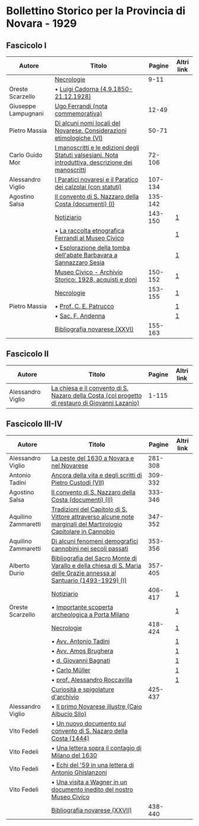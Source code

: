 # Bollettino Storico per la Provincia di Novara - 1929

## Fascicolo I

| Autore              | Titolo                                                                                                                                                    | Pagine  | Altri link                                             |
|---------------------|-----------------------------------------------------------------------------------------------------------------------------------------------------------|---------|--------------------------------------------------------|
|                     | [Necrologie](https://en.calameo.com/read/00726073583e6042eafdb)                                                                                           | 9-11    |                                                        |
| Oreste Scarzello    | • [Luigi Cadorna (4.9.1850-21.12.1928)](https://en.calameo.com/read/00726073583e6042eafdb)                                                                |         |                                                        |
| Giuseppe Lampugnani | [Ugo Ferrandi (nota commemorativa)](https://en.calameo.com/read/00726073583e6042eafdb)                                                                    | 12-49   |                                                        |
| Pietro Massia       | [Di alcuni nomi locali del Novarese. Considerazioni etimologiche (VI)](https://en.calameo.com/read/00726073583e6042eafdb)                                 | 50-71   |                                                        |
| Carlo Guido Mor     | [I manoscritti e le edizioni degli Statuti valsesiani. Nota introduttiva, descrizione dei manoscritti](https://en.calameo.com/read/00726073583e6042eafdb) | 72-106  |                                                        |
| Alessandro Viglio   | [I Paratici novaresi e il Paratico dei calzolai (con statuti)](https://en.calameo.com/read/00726073583e6042eafdb)                                         | 107-134 |                                                        |
| Agostino Salsa      | [Il convento di S. Nazzaro della Costa (documenti) (I)](https://en.calameo.com/read/00726073583e6042eafdb)                                                | 135-142 |                                                        |
|                     | [Notiziario](http://www.ssno.it/BSPNo/bspn_not29.html#291a)                                                                                               | 143-150 | [1](https://en.calameo.com/read/00726073583e6042eafdb) |
|                     | • [La raccolta etnografica Ferrandi al Museo Civico](http://www.ssno.it/BSPNo/bspn_not29.html#ferr)                                                       |         | [1](https://en.calameo.com/read/00726073583e6042eafdb) |
|                     | • [Esplorazione della tomba dell'abate Barbavara a Sannazzaro Sesia](http://www.ssno.it/BSPNo/bspn_not29.html#barb)                                       |         | [1](https://en.calameo.com/read/00726073583e6042eafdb) |
|                     | [Museo Civico - Archivio Storico: 1928, acquisti e doni](http://www.ssno.it/BSPNo/bspn_not29.html#291b)                                                   | 150-152 | [1](https://en.calameo.com/read/00726073583e6042eafdb) |
|                     | [Necrologie](http://www.ssno.it/BSPNo/bspn_not29.html#291c)                                                                                               | 153-155 | [1](https://en.calameo.com/read/00726073583e6042eafdb) |
| Pietro Massia       | • [Prof. C. E. Patrucco](http://www.ssno.it/BSPNo/bspn_not29.html#patr)                                                                                   |         | [1](https://en.calameo.com/read/00726073583e6042eafdb) |
|                     | • [Sac. F. Andenna](http://www.ssno.it/BSPNo/bspn_not29.html#ande)                                                                                        |         | [1](https://en.calameo.com/read/00726073583e6042eafdb) |
|                     | [Bibliografia novarese (XXVI)](https://en.calameo.com/read/00726073583e6042eafdb)                                                                         | 155-163 |                                                        |

## Fascicolo II

| Autore            | Titolo                                                                                                                                               | Pagine | Altri link |
|-------------------|------------------------------------------------------------------------------------------------------------------------------------------------------|--------|------------|
| Alessandro Viglio | [La chiesa e il convento di S. Nazaro della Costa (col progetto di restauro di Giovanni Lazanio)](https://en.calameo.com/read/007260735ba34d6706c07) | 1-115  |            |

## Fascicolo III-IV

| Autore              | Titolo                                                                                                                                                                    | Pagine  | Altri link                                             |
|---------------------|---------------------------------------------------------------------------------------------------------------------------------------------------------------------------|---------|--------------------------------------------------------|
| Alessandro Viglio   | [La peste del 1630 a Novara e nel Novarese](https://en.calameo.com/read/0072607354d03b8f9efe2)                                                                            | 281-308 |                                                        |
| Antonio Tadini      | [Ancora della vita e degli scritti di Pietro Custodi (VII)](https://en.calameo.com/read/0072607354d03b8f9efe2)                                                            | 309-332 |                                                        |
| Agostino Salsa      | [Il convento di S. Nazzaro della Costa (documenti) (II)](https://en.calameo.com/read/0072607354d03b8f9efe2)                                                               | 333-346 |                                                        |
| Aquilino Zammaretti | [Tradizioni del Capitolo di S. Vittore attraverso alcune note marginali del Martirologio Capitolare in Cannobio](https://en.calameo.com/read/0072607354d03b8f9efe2)       | 347-352 |                                                        |
| Aquilino Zammaretti | [Di alcuni fenomeni demografici cannobini nei secoli passati](https://en.calameo.com/read/0072607354d03b8f9efe2)                                                          | 353-356 |                                                        |
| Alberto Durio       | [Bibliografia del Sacro Monte di Varallo e della chiesa di S. Maria delle Grazie annessa al Santuario (1493-1929) (I)](https://en.calameo.com/read/0072607354d03b8f9efe2) | 357-405 |                                                        |
|                     | [Notiziario](http://www.ssno.it/BSPNo/bspn_not29.html#293a)                                                                                                               | 406-417 | [1](https://en.calameo.com/read/0072607354d03b8f9efe2) |
| Oreste Scarzello    | • [Importante scoperta archeologica a Porta Milano](http://www.ssno.it/BSPNo/bspn_not29.html#pmil)                                                                        |         | [1](https://en.calameo.com/read/0072607354d03b8f9efe2) |
|                     | [Necrologie](http://www.ssno.it/BSPNo/bspn_not29.html#293b)                                                                                                               | 418-424 | [1](https://en.calameo.com/read/0072607354d03b8f9efe2) |
|                     | • [Avv. Antonio Tadini](http://www.ssno.it/BSPNo/bspn_not29.html#tadi)                                                                                                    |         | [1](https://en.calameo.com/read/0072607354d03b8f9efe2) |
|                     | • [Avv. Amos Brughera](http://www.ssno.it/BSPNo/bspn_not29.html#brug)                                                                                                     |         | [1](https://en.calameo.com/read/0072607354d03b8f9efe2) |
|                     | • [d. Giovanni Bagnati](http://www.ssno.it/BSPNo/bspn_not29.html#bagn)                                                                                                    |         | [1](https://en.calameo.com/read/0072607354d03b8f9efe2) |
|                     | • [Carlo Müller](http://www.ssno.it/BSPNo/bspn_not29.html#mull)                                                                                                           |         | [1](https://en.calameo.com/read/0072607354d03b8f9efe2) |
|                     | • [prof. Alessandro Roccavilla](http://www.ssno.it/BSPNo/bspn_not29.html#rocc)                                                                                            |         | [1](https://en.calameo.com/read/0072607354d03b8f9efe2) |
|                     | [Curiosità e spigolature d'archivio](https://en.calameo.com/read/0072607354d03b8f9efe2)                                                                                   | 425-437 |                                                        |
| Alessandro Viglio   | • [Il primo Novarese illustre (Caio Albucio Silo)](https://en.calameo.com/read/0072607354d03b8f9efe2)                                                                     |         |                                                        |
| Vito Fedeli         | • [Un nuovo documento sul convento di S. Nazaro della Costa (1444)](https://en.calameo.com/read/0072607354d03b8f9efe2)                                                    |         |                                                        |
| Vito Fedeli         | • [Una lettera sopra il contagio di Milano del 1630](https://en.calameo.com/read/0072607354d03b8f9efe2)                                                                   |         |                                                        |
| Vito Fedeli         | • [Echi del '59 in una lettera di Antonio Ghislanzoni](https://en.calameo.com/read/0072607354d03b8f9efe2)                                                                 |         |                                                        |
| Vito Fedeli         | • [Una visita a Wagner in un documento inedito del nostro Museo Civico](https://en.calameo.com/read/0072607354d03b8f9efe2)                                                |         |                                                        |
|                     | [Bibliografia novarese (XXVII)](https://en.calameo.com/read/0072607354d03b8f9efe2)                                                                                        | 438-440 |                                                        |
